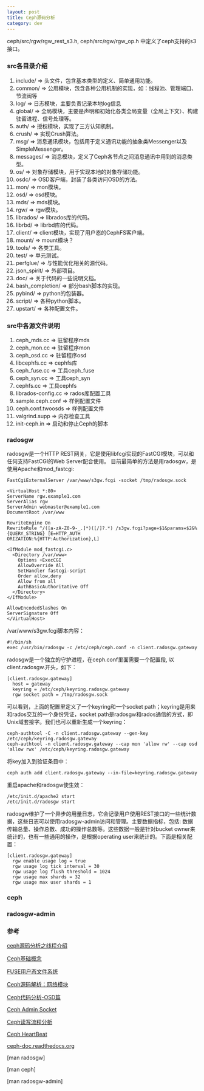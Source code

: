 ```yaml
---
layout: post
title: Ceph源码分析
category: dev 
---
```


ceph/src/rgw/rgw_rest_s3.h, ceph/src/rgw/rgw_op.h 中定义了ceph支持的s3接口。

### src各目录介绍
1. include/ => 头文件，包含基本类型的定义、简单通用功能。
2. common/ => 公用模块，包含各种公用机制的实现，如：线程池、管理端口、节流阀等
3. log/ => 日志模块，主要负责记录本地log信息
4. global/ => 全局模块，主要是声明和初始化各类全局变量（全局上下文）、构建驻留进程、信号处理等。
5. auth/ => 授权模块，实现了三方认知机制。
6. crush/ => 实现Crush算法。
7. msg/ => 消息通讯模块，包括用于定义通讯功能的抽象类Messenger以及SimpleMessenger。
8. messages/ => 消息模块，定义了Ceph各节点之间消息通讯中用到的消息类型。
9. os/ => 对象存储模块，用于实现本地的对象存储功能。
10. osdc/ => OSD客户端，封装了各类访问OSD的方法。
11. mon/ => mon模块。
12. osd/ => osd模块。
13. mds/ => mds模块。
14. rgw/ => rgw模块。
15. librados/ => librados库的代码。
16. librbd/ => librbd库的代码。
17. client/ => client模块，实现了用户态的CephFS客户端。
18. mount/ => mount模块？
19. tools/ => 各类工具。
20. test/ => 单元测试。
21. perfglue/ => 与性能优化相关的源代码。
22. json_spirit/ => 外部项目。
23. doc/ => 关于代码的一些说明文档。
24. bash_completion/ => 部分bash脚本的实现。
25. pybind/ => python的包装器。
26. script/ => 各种python脚本。
27. upstart/ => 各种配置文件。

### src中各源文件说明
1. ceph_mds.cc => 驻留程序mds
2. ceph_mon.cc => 驻留程序mon
3. ceph_osd.cc => 驻留程序osd
4. libcephfs.cc => cephfs库
5. ceph_fuse.cc => 工具ceph_fuse
6. ceph_syn.cc => 工具ceph_syn
7. cephfs.cc => 工具cephfs
8. librados-config.cc => rados库配置工具
9. sample.ceph.conf => 样例配置文件
10. ceph.conf.twoosds => 样例配置文件
11. valgrind.supp => 内存检查工具
12. init-ceph.in => 启动和停止Ceph的脚本

### radosgw
radosgw是一个HTTP REST网关，它是使用libfcgi实现的FastCGI模块，可以和任何支持FastCGI的Web Server配合使用。
目前最简单的方法是用radosgw，是使用Apache和mod_fastcgi:
```
FastCgiExternalServer /var/www/s3gw.fcgi -socket /tmp/radosgw.sock

<VirtualHost *:80>
ServerName rgw.example1.com
ServerAlias rgw
ServerAdmin webmaster@example1.com
DocumentRoot /var/www

RewriteEngine On
RewriteRule ^/([a-zA-Z0-9-_.]*)([/]?.*) /s3gw.fcgi?page=$1&params=$2&%{QUERY_STRING} [E=HTTP_AUTH
ORIZATION:%{HTTP:Authorization},L]

<IfModule mod_fastcgi.c>
  <Directory /var/www>
    Options +ExecCGI
    AllowOverride All
    SetHandler fastcgi-script
    Order allow,deny
    Allow from all
    AuthBasicAuthoritative Off
  </Directory>
</IfModule>

AllowEncodedSlashes On
ServerSignature Off
</VirtualHost>

```
/var/www/s3gw.fcgi脚本内容：
```
#!/bin/sh
exec /usr/bin/radosgw -c /etc/ceph/ceph.conf -n client.radosgw.gateway
```
radosgw是一个独立的守护进程，在ceph.conf里面需要一个配置段, 以client.radosgw.开头，如下：
```
[client.radosgw.gateway]
  host = gateway
  keyring = /etc/ceph/keyring.radosgw.gateway
  rgw socket path = /tmp/radosgw.sock
```
可以看到，上面的配置里定义了一个keyring和一个socket path；keyring是用来和rados交互的一个身份凭证，socket path是radosgw和rados通信的方式，即Unix域套接字。我们也可以重新生成一个keyring：
```
ceph-authtool -C -n client.radosgw.gateway --gen-key /etc/ceph/keyring.radosgw.gateway
ceph-authtool -n client.radosgw.gateway --cap mon 'allow rw' --cap osd 'allow rwx' /etc/ceph/keyring.radosgw.gateway
```
将key加入到验证条目中：
```
ceph auth add client.radosgw.gateway --in-file=keyring.radosgw.gateway
```
重启apache和radosgw使生效：
```
/etc/init.d/apache2 start
/etc/init.d/radosgw start
```

radosgw维护了一个异步的用量日志，它会记录用户使用REST接口的一些统计数据，这些日志可以使用radosgw-admin访问和管理。主要数据指标，包括: 数据传输总量、操作总数、成功的操作总数等。这些数据一般是针对bucket owner来统计的，也有一些通用的操作，是根据operating user来统计的。下面是相关配置：
```
[client.radosgw.gateway]
  rgw enable usage log = true
  rgw usage log tick interval = 30
  rgw usage log flush threshold = 1024
  rgw usage max shards = 32
  rgw usage max user shards = 1
```

### ceph


### radosgw-admin

### 参考
[ceph源码分析之线程介绍](http://blog.csdn.net/ywy463726588/article/details/42742355)

[Ceph基础概念](http://blog.csdn.net/ywy463726588/article/details/42743923)

[FUSE用户态文件系统](https://zh.wikipedia.org/wiki/FUSE)

[Ceph源码解析：网络模块](http://hustcat.github.io/ceph-internal-network/)

[Ceph代码分析-OSD篇](http://www.cnblogs.com/D-Tec/archive/2013/03/01/2939254.html)

[Ceph Admin Socket](http://blog.chinaunix.net/uid-24774106-id-5059727.html)

[Ceph读写流程分析](http://www.quts.me/2015/06/08/ceph-readwrite/)

[Ceph HeartBeat](http://www.sodocs.net/doc/945d3744a8114431b90dd8b5.html)

[ceph-doc.readthedocs.org](http://ceph-doc.readthedocs.org/en/latest/Ceph_OSD/)

[man radosgw]

[man ceph]

[man radosgw-admin]
